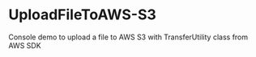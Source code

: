 # UploadFileToAWS-S3
Console demo to upload a file to AWS S3 with TransferUtility class from AWS SDK 
